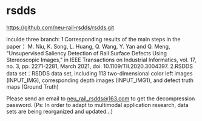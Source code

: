 # rsdds
https://github.com/neu-rail-rsdds/rsdds.git

inculde three branch:
1.Corresponding results of the main steps in the paper：
M. Niu, K. Song, L. Huang, Q. Wang, Y. Yan and Q. Meng, "Unsupervised Saliency Detection of Rail Surface Defects Using Stereoscopic Images," in IEEE Transactions on Industrial Informatics, vol. 17, no. 3, pp. 2271-2281, March 2021, doi: 10.1109/TII.2020.3004397.
2.RSDDS data set：RSDDS data set, including 113 two-dimensional color left images (INPUT_IMG), corresponding depth images (INPUT_IMG1), and defect truth maps (Ground Truth)


Please send an email to neu_rail_rsdds@163.com to get the decompression password.
(Ps: In order to adapt to multimodal application research, data sets are being reorganized and updated...)
